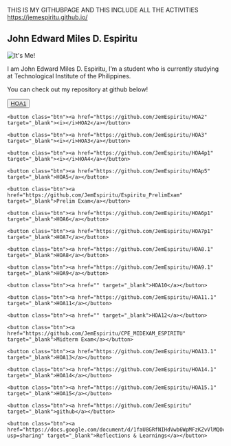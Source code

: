 THIS IS MY GITHUBPAGE AND THIS INCLUDE ALL THE ACTIVITIES https://jemespiritu.github.io/


<html lang="en">

<head>
  <title>@Jem Espiritu</title>
  <link rel="icon" href="https://raw.githubusercontent.com/earthtoyash/earthtoyash.github.io/main/me.jpg">
  <meta charset="UTF-8">
  <meta name="home" content="Just some stuff!">
  <link rel="stylesheet" href="Project.css">
  <meta name="viewport" content="width=device-width, initial-scale=1.0">
  <meta http-equiv="X-UA-Compatible" content="IE=edge">
  <!-- fontawesome kit -->
  <script src="https://kit.fontawesome.com/12855d893b.js" crossorigin="anonymous"></script>
  <div class="avatar">
    <background></background>
    <title>@earthtoyash</title>
    <link rel="icon"
      href="https://raw.githubusercontent.com/earthtoyash/earthtoyash.github.io/main/index_files/Anonymous.png">
  </div>
</head>

<body>
  <div class="intro">
    <div class="text-intro">
      <h2>John Edward Miles D. Espiritu </h2>
    </div>
    <div class="image-intro"> <img src="https://cdn.discordapp.com/attachments/752766248177238090/1240679814612910080/Jempott.jpg?ex=6647709e&is=66461f1e&hm=313baff3d01a5e77318aa001ee126847831ef2bd142ea5b81824a7605e12462d&" alt="It's Me!">
    </div>
    </div>
  </div>
  <section>
    <p>I am John Edward Miles D. Espiritu, I’m a student who is currently studying at Technological Institute of the Philippines.</p>
    <p> You can check out my repository at github below!</p>
  </section>

  <div class="centre">
    <button class="btn"><a href="https://github.com/JemEspiritu/HOA1" target="_blank">HOA1</a></button>

    <button class="btn"><a href="https://github.com/JemEspiritu/HOA2" target="_blank"><i></i>HOA2</a></button>

    <button class="btn"><a href="https://github.com/JemEspiritu/HOA3" target="_blank"><i></i>HOA3</a></button>

    <button class="btn"><a href="https://github.com/JemEspiritu/HOA4p1" target="_blank"><i></i>HOA4</a></button>

    <button class="btn"><a href="https://github.com/JemEspiritu/HOAp5" target="_blank">HOA5</a></button>

    <button class="btn"><a href="https://github.com/JemEspiritu/Espiritu_PrelimExam" target="_blank">Prelim Exam</a></button>
    
    <button class="btn"><a href="https://github.com/JemEspiritu/HOA6p1" target="_blank">HOA6</a></button>
    
    <button class="btn"><a href="https://github.com/JemEspiritu/HOA7p1" target="_blank">HOA7</a></button>
    
    <button class="btn"><a href="https://github.com/JemEspiritu/HOA8.1" target="_blank">HOA8</a></button>
    
    <button class="btn"><a href="https://github.com/JemEspiritu/HOA9.1" target="_blank">HOA9</a></button>
    
    <button class="btn"><a href="" target="_blank">HOA10</a></button>
    
    <button class="btn"><a href="https://github.com/JemEspiritu/HOA11.1" target="_blank">HOA11</a></button>
    
    <button class="btn"><a href="" target="_blank">HOA12</a></button>

    <button class="btn"><a href="https://github.com/JemEspiritu/CPE_MIDEXAM_ESPIRITU" target="_blank">Midterm Exam</a></button>
    
    <button class="btn"><a href="https://github.com/JemEspiritu/HOA13.1" target="_blank">HOA13</a></button>
    
    <button class="btn"><a href="https://github.com/JemEspiritu/HOA14.1" target="_blank">HOA14</a></button>
    
    <button class="btn"><a href="https://github.com/JemEspiritu/HOA15.1" target="_blank">HOA15</a></button>
    
    <button class="btn"><a href="https://github.com/JemEspiritu" target="_blank">github</a></button>

    <button class="btn"><a href="https://docs.google.com/document/d/1faU8GRfNIHdVwb6WpMFzKZvVlMQOcjwpGa_QNbhZUBU/edit?usp=sharing" target="_blank">Reflections & Learnings</a></button>


  </div>

</body>

</html>
